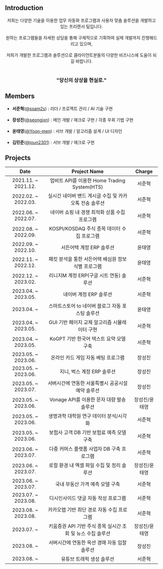 ## Introduction
<p align="center">
저희는 다양한 기술을 이용한 업무 자동화 프로그램과 사용자 맞춤 솔루션을 개발하고 있는 프리랜서 팀입니다.<br/><br/>
원하는 프로그램들을 자세한 상담을 통해 구체적으로 기획하여 실제 개발까지 진행해드리고 있으며,<br/><br/>
저희가 개발한 프로그램과 솔루션으로 클라이언트분들의 다양한 비즈니스에 도움이 되길 바랍니다.<br/><br/>
<h3 align="center">"당신의 상상을 현실로."</h3>
</p>

## Members
- **서준혁**(<a href='https://github.com/ssam2s'>@ssam2s</a>) : 리더 / 프로젝트 관리 / AI 기술 구현<br/><br/>
- **장성진**(<a href='https://github.com/seongjxn'>@seongjxn</a>) : 메인 개발 / 매크로 구현 / 각종 우회 기법 구현<br/><br/>
- **윤태영**(<a href='https://github.com/Yoon-men'>@Yoon-men</a>) : 서브 개발 / 알고리즘 설계 / UI 디자인<br/><br/>
- **김민준**(<a href='https://github.com/joun2301'>@joun2301</a>) : 서브 개발 / 매크로 구현

## Projects
| Date | Project Name | Charge |
|:---------:|:----------------:|:---------:|
| 2021.11. ~ 2021.12. | 업비트 API를 이용한 Home Trading System(HTS) | 서준혁 |
| 2022.02. ~ 2022.03. | 실시간 네이버 밴드 게시글 수집 및 카카오톡 전송 솔루션 | 서준혁 |
| 2022.06. ~ 2022.07. | 네이버 쇼핑 내 경쟁 최적화 상품 수집 프로그램 | 서준혁 |
| 2022.08. ~ 2022.09. | KOSPI/KOSDAQ 주식 종목 데이터 수집 프로그램 | 서준혁 |
| 2022.09. ~ 2022.10. | 서든어택 계정 ERP 솔루션 | 윤태영 |
| 2022.11. ~ 2022.12. | 패킷 분석을 통한 서든어택 배심원 정보 식별 프로그램 | 윤태영 |
| 2022.12. ~ 2023.02. | 리니지M 계정 ERP(구글 시트 연동) 솔루션 | 서준혁 |
| 2023.04. ~ 2023.05. | 네이버 계정 ERP 솔루션 | 서준혁 |
| 2023.04. ~          | 스마트스토어 to 네이버 블로그 자동 포스팅 솔루션 | 윤태영 |
| 2023.04. ~ 2023.05. | GUI 기반 페이지 교체 알고리즘 시뮬레이터 구현 | 서준혁 |
| 2023.04. ~ 2023.05. | KoGPT 기반 한국어 텍스트 요약 모델 구축 | 서준혁 |
| 2023.05. ~ 2023.06. | 온라인 카드 게임 자동 베팅 프로그램 | 장성진 |
| 2023.05. ~ 2023.06. | 지니, 벅스 계정 ERP 솔루션 | 장성진 |
| 2023.05. ~ 2023.07. | 서버시간에 연동한 서울특별시 공공시설 예약 솔루션 | 장성진 |
| 2023.05. ~ 2023.06. | Vonage API를 이용한 문자 대량 발송 솔루션 | 장성진/윤태영 |
| 2023.05. ~ 2023.06. | 생명과학 대학원 연구 데이터 분석/시각화 | 서준혁 |
| 2023.05. ~ 2023.06. | 보험사 고객 DB 기반 보험료 예측 모델 구축 | 서준혁 |
| 2023.06. ~ 2023.07. | 다중 커머스 플랫폼 사업자 DB 구축 프로그램 | 서준혁 |
| 2023.06. ~ 2023.07. | 로컬 환경 내 엑셀 파일 수집 및 정리 솔루션 | 장성진/윤태영 |
| 2023.06. ~ 2023.07. | 국내 부동산 가격 예측 모델 구축 | 서준혁 |
| 2023.07. ~ 2023.08. | 디시인사이드 댓글 자동 작성 프로그램 | 서준혁 |
| 2023.08. ~ 2023.08. | 카카오맵 기반 최단 경로 자동 수집 프로그램  | 서준혁 |
| 2023.07. ~          | 키움증권 API 기반 주식 종목 실시간 조회 및 뉴스 수집 솔루션 | 장성진/윤태영 |
| 2023.08. ~          | 서버시간에 연동한 옥션 경매 자동 입찰 솔루션 | 장성진 |
| 2023.08. ~          | 유튜브 트래픽 생성 솔루션 | 서준혁 |
